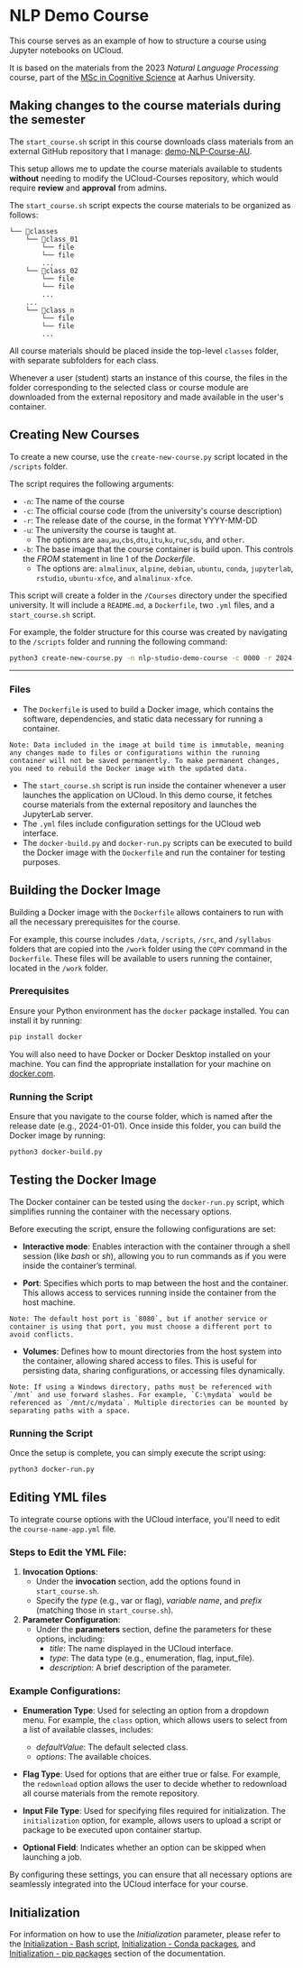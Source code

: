 # NLP Demo Course

This course serves as an example of how to structure a course using Jupyter notebooks on UCloud.

It is based on the materials from the 2023 _Natural Language Processing_ course, part of the  [MSc in Cognitive Science](https://masters.au.dk/cognitivescience) at Aarhus University. 

## Making changes to the course materials during the semester

The `start_course.sh` script in this course downloads class materials from an external GitHub repository that I manage: [demo-NLP-Course-AU](https://github.com/jeselginAU/demo-NLP-Course-AU). 

This setup allows me to update the course materials available to students **without** needing to modify the UCloud-Courses repository, which would require **review** and **approval** from admins.

The `start_course.sh` script expects the course materials to be organized as follows:

```
└── 📁classes
    └── 📁class_01
        └── file
        └── file
        ...
    └── 📁class_02
        └── file
        └── file
        ...
    ...
    └── 📁class_n
        └── file
        └── file
        ...
```
All course materials should be placed inside the top-level `classes` folder, with separate subfolders for each class.

Whenever a user (student) starts an instance of this course, the files in the folder corresponding to the selected class or course module are downloaded from the external repository and made available in the user's container.

## Creating New Courses

To create a new course, use the `create-new-course.py` script located in the `/scripts` folder.

The script requires the following arguments:
* `-n`: The name of the course 
* `-c`: The official course code (from the university's course description)
* `-r`: The release date of the course, in the format YYYY-MM-DD
* `-u`: The university the course is taught at. 
    * The options are  `aau`,`au`,`cbs`,`dtu`,`itu`,`ku`,`ruc`,`sdu`, and `other`. 
* `-b`: The base image that the course container is build upon. This controls the *FROM* statement in line 1 of the *Dockerfile*.
    * The options are: `almalinux`, `alpine`, `debian`, `ubuntu`, `conda`, `jupyterlab`, `rstudio`, `ubuntu-xfce`, and `almalinux-xfce`.

This script will create a folder in the `/Courses` directory under the specified university. It will include a `README.md`, a `Dockerfile`, two `.yml` files, and a `start_course.sh` script.

For example, the folder structure for this course was created by navigating to the `/scripts` folder and running the following command:

```bash
python3 create-new-course.py -n nlp-studio-demo-course -c 0000 -r 2024-01-01 -b jupyterlab -u au
```

---
### Files
- The `Dockerfile` is used to build a Docker image, which contains the software, dependencies, and static data necessary for running a container. 
```
Note: Data included in the image at build time is immutable, meaning any changes made to files or configurations within the running container will not be saved permanently. To make permanent changes, you need to rebuild the Docker image with the updated data.
```
- The `start_course.sh` script is run inside the container whenever a user launches the application on UCloud. In this demo course, it fetches course materials from the external repository and launches the JupyterLab server.
- The `.yml` files include configuration settings for the UCloud web interface.
- The `docker-build.py` and `docker-run.py` scripts can be executed to build the Docker image with the `Dockerfile` and run the container for testing purposes.

## Building the Docker Image

Building a Docker image with the `Dockerfile` allows containers to run with all the necessary prerequisites for the course.

For example, this course includes `/data`, `/scripts`, `/src`, and `/syllabus` folders that are copied into the `/work` folder using the `COPY` command in the `Dockerfile`. These files will be available to users running the container, located in the `/work` folder.

### Prerequisites

Ensure your Python environment has the `docker` package installed. You can install it by running:

```bash
pip install docker
```

You will also need to have Docker or Docker Desktop installed on your machine. You can find the appropriate installation for your machine on [docker.com](https://www.docker.com/).
### Running the Script

Ensure that you navigate to the course folder, which is named after the release date (e.g., 2024-01-01). Once inside this folder, you can build the Docker image by running:

```bash
python3 docker-build.py
```
## Testing the Docker Image

The Docker container can be tested using the `docker-run.py` script, which simplifies running the container with the necessary options.

Before executing the script, ensure the following configurations are set:
- **Interactive mode**: Enables interaction with the container through a shell session (like *bash* or *sh*), allowing you to run commands as if you were inside the container’s terminal.

- **Port**: Specifies which ports to map between the host and the container. This allows access to services running inside the container from the host machine. 

```
Note: The default host port is `8080`, but if another service or container is using that port, you must choose a different port to avoid conflicts.
```

- **Volumes**: Defines how to mount directories from the host system into the container, allowing shared access to files. This is useful for persisting data, sharing configurations, or accessing files dynamically.

```
Note: If using a Windows directory, paths must be referenced with `/mnt` and use forward slashes. For example, `C:\mydata` would be referenced as `/mnt/c/mydata`. Multiple directories can be mounted by separating paths with a space.
```

### Running the Script

Once the setup is complete, you can simply execute the script using:

```bash
python3 docker-run.py
```

## Editing YML files

To integrate course options with the UCloud interface, you'll need to edit the `course-name-app.yml` file. 

### Steps to Edit the YML File: 
1. **Invocation Options**:
    * Under the **invocation** section, add the options found in `start_course.sh`. 
    * Specify the _type_ (e.g., var or flag), _variable name_, and _prefix_ (matching those in `start_course.sh`).
2. **Parameter Configuration**: 
    * Under the **parameters** section, define the parameters for these options, including: 
        * _title_: The name displayed in the UCloud interface.
        * _type_: The data type (e.g., enumeration, flag, input\_file).
        * _description_: A brief description of the parameter.

### Example Configurations:

* **Enumeration Type**: Used for selecting an option from a dropdown menu. For example, the `class` option, which allows users to select from a list of available classes, includes: 
    * _defaultValue_: The default selected class.
    * _options_: The available choices.
* **Flag Type**: Used for options that are either true or false. For example, the `redownload` option allows the user to decide whether to redownload all course materials from the remote repository.

* **Input File Type**: Used for specifying files required for initialization. The `initialization` option, for example, allows users to upload a script or package to be executed upon container startup.
* **Optional Field**: Indicates whether an option can be skipped when launching a job. 

By configuring these settings, you can ensure that all necessary options are seamlessly integrated into the UCloud interface for your course.

## Initialization

For information on how to use the *Initialization* parameter, please refer to the [Initialization - Bash script](../../hands-on/init-sh.md), [Initialization - Conda packages](../../hands-on/init-conda.md), and [Initialization - pip packages](../../hands-on/init-pip.md) section of the documentation.
